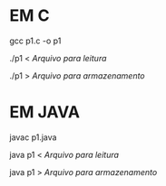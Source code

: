 # EM C

gcc p1.c -o p1

./p1 < *Arquivo para leitura*

./p1 > *Arquivo para armazenamento*

# EM JAVA

javac p1.java 

java p1 < *Arquivo para leitura*

java p1 > *Arquivo para armazenamento*
